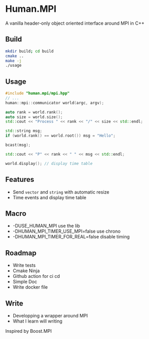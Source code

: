 # Human.MPI 

A vanilla header-only object oriented interface around MPI in C++

## Build
```bash
mkdir build; cd build
cmake ..
make -j
./usage
```

## Usage
```c++
#include "human.mpi/mpi.hpp"
// ...
human::mpi::communicator world(argc, argv);

auto rank = world.rank();
auto size = world.size();
std::cout << "Process " << rank << "/" << size << std::endl;

std::string msg;
if (world.rank() == world.root()) msg = "Hello";

bcast(msg);

std::cout << "P" << rank << " " << msg << std::endl;

world.display(); // display time table
```

## Features
- Send `vector` and `string` with automatic resize
- Time events and display time table

## Macro
- -DUSE_HUMAN_MPI use the lib
- -DHUMAN_MPI_TIMER_USE_MPI=false use chrono
- -DHUMAN_MPI_TIMER_FOR_REAL=false disable timing

## Roadmap
- Write tests
- Cmake Ninja
- Github action for ci cd
- Simple Doc
- Write docker file

## Write
- Developping a wrapper around MPI
- What I learn will writing


Inspired by Boost.MPI
